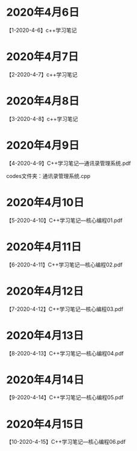 # 2020年4月6日

【1-2020-4-6】c++学习笔记

# 2020年4月7日

【2-2020-4-7】c++学习笔记

# 2020年4月8日

【3-2020-4-8】c++学习笔记



# 2020年4月9日

【4-2020-4-9】C++学习笔记—通讯录管理系统.pdf

codes文件夹：通讯录管理系统.cpp

# 2020年4月10日

【5-2020-4-10】C++学习笔记—核心编程01.pdf

# 2020年4月11日

【6-2020-4-11】C++学习笔记—核心编程02.pdf

# 2020年4月12日

【7-2020-4-12】C++学习笔记—核心编程03.pdf

# 2020年4月13日

【8-2020-4-13】C++学习笔记—核心编程04.pdf

# 2020年4月14日

【9-2020-4-14】C++学习笔记—核心编程05.pdf

# 2020年4月15日

【10-2020-4-15】C++学习笔记—核心编程06.pdf

